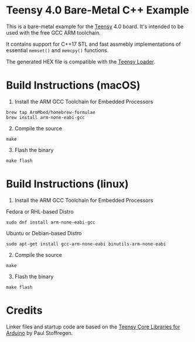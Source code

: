 # Teensy 4.0 Bare-Metal C++ Example

This is a bare-metal example for the [Teensy](https://www.pjrc.com/teensy/) 4.0 board. It's intended to be used with the free GCC ARM toolchain.

It contains support for C++17 STL and fast assmebly implementations of essential `memset()` and `memcpy()` functions.

The generated HEX file is compatible with the [Teensy Loader](https://www.pjrc.com/teensy/loader.html).

# Build Instructions (macOS)

1. Install the ARM GCC Toolchain for Embedded Processors
```
brew tap ArmMbed/homebrew-formulae
brew install arm-none-eabi-gcc
```

2. Compile the source
```
make
````

3. Flash the binary
```
make flash
```

# Build Instructions (linux)

1. Install the ARM GCC Toolchain for Embedded Processors

Fedora or RHL-based Distro
```
sudo dnf install arm-none-eabi-gcc
```
Ubuntu or Debian-based Distro
```
sudo apt-get install gcc-arm-none-eabi binutils-arm-none-eabi
```

2. Compile the source
```
make
```

3. Flash the binary
```
make flash
```

# Credits

Linker files and startup code are based on the [Teensy Core Libraries for Arduino](https://github.com/PaulStoffregen/cores) by Paul Stoffregen.


